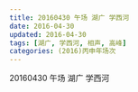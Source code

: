 ```yaml
---
title: 20160430 午场 湖广 学西河
date: 2016-04-30
updated: 2016-04-30
tags: [湖广, 学西河, 相声, 高峰] 
categories: (2016)丙申年场次 
---
```

20160430 午场 湖广 学西河
